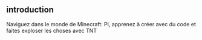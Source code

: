 ## introduction

Naviguez dans le monde de Minecraft: Pi, apprenez à créer avec du code et faites exploser les choses avec TNT